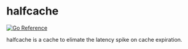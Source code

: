 # halfcache
[![Go Reference](https://pkg.go.dev/badge/github.com/awterman/halfcache.svg)](https://pkg.go.dev/github.com/awterman/halfcache)

halfcache is a cache to elimate the latency spike on cache expiration.
